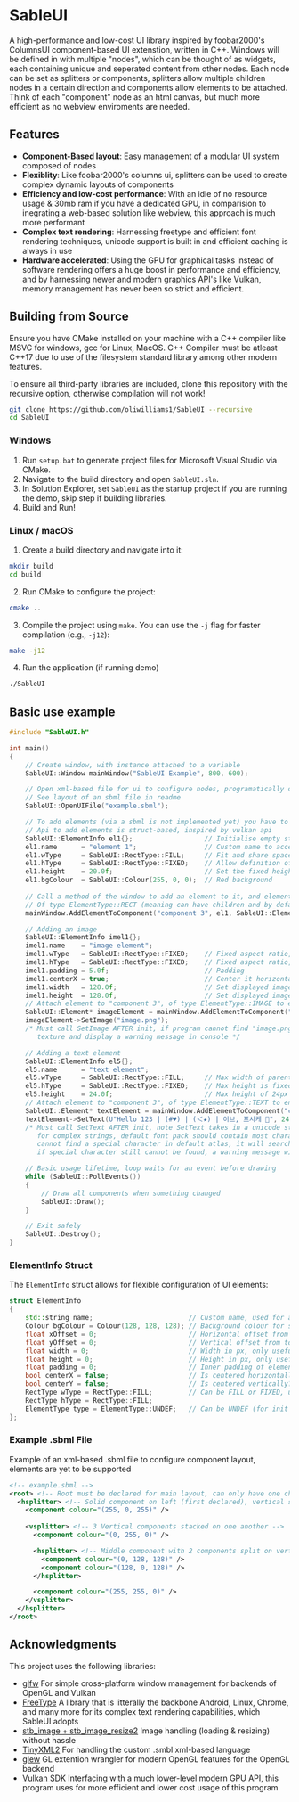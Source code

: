 ﻿# SableUI
A high-performance and low-cost UI library inspired by foobar2000's ColumnsUI 
component-based UI extenstion, written in C++. Windows will be defined in with 
multiple "nodes", which can be thought of as widgets, each containing unique
and seperated content from other nodes. Each node can be set as splitters or 
components, splitters allow multiple children nodes in a certain direction
and components allow elements to be attached. Think of each "component" node 
as an html canvas, but much more efficient as no webview enviroments are needed.

## Features
- **Component-Based layout**: Easy management of a modular UI system composed of nodes
- **Flexiblity**: Like foobar2000's columns ui, splitters can be used to create complex dynamic layouts of components
- **Efficiency and low-cost performance**: With an idle of no resource usage & 30mb ram if you have a dedicated GPU, 
  in comparision to inegrating a web-based solution like webview, this approach is much more performant
- **Complex text rendering**: Harnessing freetype and efficient font rendering techniques, unicode support
  is built in and efficient caching is always in use
- **Hardware accelerated**: Using the GPU for graphical tasks instead of software rendering
  offers a huge boost in performance and efficiency, and by harnessing newer and modern graphics
  API's like Vulkan, memory management has never been so strict and efficient.

## Building from Source
Ensure you have CMake installed on your machine with a C++ compiler like MSVC 
for windows, gcc for Linux, MacOS. C++ Compiler must be atleast C++17 due to use
of the filesystem standard library among other modern features.

To ensure all third-party libraries are included, clone this repository with 
the recursive option, otherwise compilation will not work!

```bash
git clone https://github.com/oliwilliams1/SableUI --recursive
cd SableUI
```

### Windows
1. Run ```setup.bat``` to generate project files for Microsoft Visual Studio via CMake.
2. Navigate to the build directory and open ```SableUI.sln```.
3. In Solution Explorer, set ```SableUI``` as the startup project if you are running the demo, skip step if building libraries.
4. Build and Run!

### Linux / macOS
1. Create a build directory and navigate into it:
```bash
mkdir build
cd build
```

2. Run CMake to configure the project:
```bash
cmake ..
```
3. Compile the project using ```make```. You can use the ```-j``` flag for faster compilation (e.g., ```-j12```):
```bash
make -j12
```
4. Run the application (if running demo)
```bash
./SableUI
```

## Basic use example
```cpp
#include "SableUI.h"

int main()
{
	// Create window, with instance attached to a variable
	SableUI::Window mainWindow("SableUI Example", 800, 600);

	// Open xml-based file for ui to configure nodes, programatically doc to be added later
	// See layout of an sbml file in readme
	SableUI::OpenUIFile("example.sbml");

	// To add elements (via a sbml is not implemented yet) you have to do programatically
	// Api to add elements is struct-based, inspired by vulkan api
	SableUI::ElementInfo el1{};                  // Initialise empty struct for filling in
	el1.name      = "element 1";                 // Custom name to acceess later, simmilar to js getElementByID method
	el1.wType     = SableUI::RectType::FILL;     // Fit and share space with other elements
	el1.hType     = SableUI::RectType::FIXED;    // Allow definition of height, cannot be resized automatically
	el1.height    = 20.0f;                       // Set the fixed height of this element
	el1.bgColour  = SableUI::Colour(255, 0, 0);  // Red background
	
	// Call a method of the window to add an element to it, and element is added to a componenent, defined by name
	// Of type ElementType::RECT (meaning can have children and by default, renders the background)
	mainWindow.AddElementToComponent("component 3", el1, SableUI::ElementType::RECT);

	// Adding an image
	SableUI::ElementInfo imel1{};
	imel1.name    = "image element";
	imel1.wType   = SableUI::RectType::FIXED;    // Fixed aspect ratio, image will not be stretched
	imel1.hType   = SableUI::RectType::FIXED;    // Fixed aspect ratio, image will not be stretched
	imel1.padding = 5.0f;                        // Padding
	imel1.centerX = true;                        // Center it horizontally in relation to parent
	imel1.width   = 128.0f;                      // Set displayed image width and height
	imel1.height  = 128.0f;                      // Set displayed image width and height
	// Attach element to "component 3", of type ElementType::IMAGE to enable image capabilities
	SableUI::Element* imageElement = mainWindow.AddElementToComponent("component 3", imel1, SableUI::ElementType::IMAGE);
	imageElement->SetImage("image.png");
	/* Must call SetImage AFTER init, if program cannot find "image.png", it will display a null 
	   texture and display a warning message in console */

	// Adding a text element
	SableUI::ElementInfo el5{};
	el5.name      = "text element";
	el5.wType     = SableUI::RectType::FILL;     // Max width of parent element
	el5.hType     = SableUI::RectType::FIXED;    // Max height is fixed
	el5.height    = 24.0f;                       // Max height of 24px
	// Attach element to "component 3", of type ElementType::TEXT to enable text capabilities
	SableUI::Element* textElement = mainWindow.AddElementToComponent("component 3", el5, SableUI::ElementType::TEXT);
	textElement->SetText(U"Hello 123 | (#♥) | (＜★) | 이브, 프시케 🎉", 24);
	/* Must call SetText AFTER init, note SetText takes in a unicode string not a normal string, this allows
	   for complex strings, default font pack should contain most characters. When rendering this text, if it 
	   cannot find a special character in default atlas, it will search the fonts/ directory for it, and cache it.
	   if special character still cannot be found, a warning message will display in console */

	// Basic usage lifetime, loop waits for an event before drawing
	while (SableUI::PollEvents())
	{
		// Draw all components when something changed
		SableUI::Draw();
	}

	// Exit safely
	SableUI::Destroy();
}
```

### ElementInfo Struct
The ```ElementInfo``` struct allows for flexible configuration of UI elements:
```cpp
struct ElementInfo
{
    std::string name;                        // Custom name, used for attaching, editing components without a saved reference
    Colour bgColour = Colour(128, 128, 128); // Background colour for solid rect elements
    float xOffset = 0;                       // Horizontal offset from left side
    float yOffset = 0;                       // Vertical offset from top
    float width = 0;                         // Width in px, only useful if wType == RectType::FIXED
    float height = 0;                        // Height in px, only useful if hType == RectType::FIXED
    float padding = 0;                       // Inner padding of elements, useful when adding children elements
    bool centerX = false;                    // Is centered horizontally?
    bool centerY = false;                    // Is centered vertically?
    RectType wType = RectType::FILL;         // Can be FILL or FIXED, use fill to enable automatic dynamic resizing, fixed for fixed-width elements
    RectType hType = RectType::FILL;
    ElementType type = ElementType::UNDEF;   // Can be UNDEF (for init error checks), RECT (for solid rectangle elements), IMAGE, or TEXT
};
```

### Example .sbml File
Example of an xml-based .sbml file to configure component layout, elements are yet to be supported
```xml
<!-- example.sbml -->
<root> <!-- Root must be declared for main layout, can only have one child -->
  <hsplitter> <!-- Solid component on left (first declared), vertical splitter with 3 components on right -->
    <component colour="(255, 0, 255)" />
    
    <vsplitter> <!-- 3 Vertical components stacked on one another -->
      <component colour="(0, 255, 0)" />

      <hsplitter> <!-- Middle component with 2 components split on vertical axis (one on right, one on left) -->
        <component colour="(0, 128, 128)" />
        <component colour="(128, 0, 128)" />
      </hsplitter>

      <component colour="(255, 255, 0)" />
    </vsplitter>
  </hsplitter>
</root>
```

## Acknowledgments

This project uses the following libraries:
- [glfw](https://github.com/glfw/glfw) For simple cross-platform window management for backends of OpenGL and Vulkan
- [FreeType](https://www.freetype.org) A library that is litterally the backbone Android, Linux, Chrome, and many more 
  for its complex text rendering capabilities, which SableUI adopts
- [stb_image + stb_image_resize2](https://github.com/nothings/stb) Image handling (loading & resizing) without hassle
- [TinyXML2](https://github.com/leethomason/tinyxml2) For handling the custom .smbl xml-based language
- [glew](https://github.com/nigels-com/glew) GL extention wrangler for modern OpenGL features for the OpenGL backend
- [Vulkan SDK](https://www.lunarg.com/vulkan-sdk/) Interfacing with a much lower-level modern GPU API, this program uses
  for more efficient and lower cost usage of this program